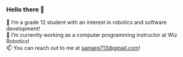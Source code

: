 ### Hello there 👋


🔭 I’m a grade 12 student with an interest in robotics and software development! <br />
🌱 I’m currently working as a computer programming instructor at Wiz Robotics! <br />
📫 You can reach out to me at samarq713@gmail.com! <br />

